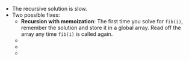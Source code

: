 - The recursive solution is slow.
- Two possible fixes:
	- **Recursion with memoization**: The first time you solve for `fib(i)`, remember the solution and store it in a global array. Read off the array any time `fib(i)` is called again.
	-
	-
	-